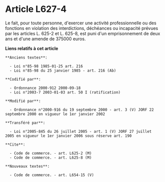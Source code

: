 # Article L627-4

Le fait, pour toute personne, d'exercer une activité professionnelle ou des fonctions en violation des interdictions,
déchéances ou incapacité prévues par les articles L. 625-2 et L. 625-8, est puni d'un emprisonnement de deux ans et d'une
amende de 375000 euros.

**Liens relatifs à cet article**

	**Anciens textes**:

	  - Loi n°85-98 1985-01-25 art. 216
	  - Loi n°85-98 du 25 janvier 1985 - art. 216 (Ab)

	**Codifié par**:

	  - Ordonnance 2000-912 2000-09-18
	  - Loi n°2003-7 2003-01-03 art. 50 I (ratification)

	**Modifié par**:

	  - Ordonnance n°2000-916 du 19 septembre 2000 - art. 3 (V) JORF 22 septembre 2000 en vigueur le 1er janvier 2002

	**Transféré par**:

	  - Loi n°2005-845 du 26 juillet 2005 - art. 1 (V) JORF 27 juillet 2005 en vigueur le 1er janvier 2006 sous réserve art. 190

	**Cite**:

	  - Code de commerce. - art. L625-2 (M)
	  - Code de commerce. - art. L625-8 (M)

	**Nouveaux textes**:

	  - Code de commerce. - art. L654-15 (V)
